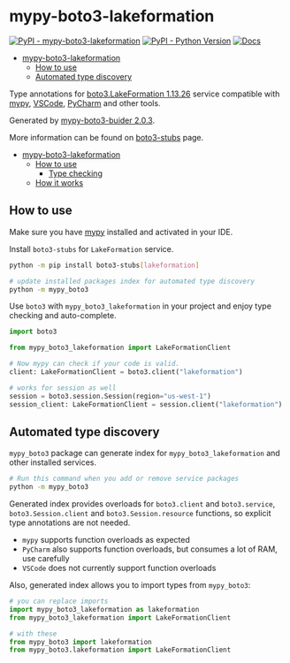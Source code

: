 # mypy-boto3-lakeformation

[![PyPI - mypy-boto3-lakeformation](https://img.shields.io/pypi/v/mypy-boto3-lakeformation.svg?color=blue)](https://pypi.org/project/mypy-boto3-lakeformation)
[![PyPI - Python Version](https://img.shields.io/pypi/pyversions/mypy-boto3-lakeformation.svg?color=blue)](https://pypi.org/project/mypy-boto3-lakeformation)
[![Docs](https://img.shields.io/readthedocs/mypy-boto3-builder.svg?color=blue)](https://mypy-boto3-builder.readthedocs.io/)

- [mypy-boto3-lakeformation](#mypy-boto3-lakeformation)
  - [How to use](#how-to-use)
  - [Automated type discovery](#automated-type-discovery)


Type annotations for
[boto3.LakeFormation 1.13.26](https://boto3.amazonaws.com/v1/documentation/api/1.13.26/reference/services/lakeformation.html#LakeFormation) service
compatible with [mypy](https://github.com/python/mypy), [VSCode](https://code.visualstudio.com/),
[PyCharm](https://www.jetbrains.com/pycharm/) and other tools.

Generated by [mypy-boto3-buider 2.0.3](https://github.com/vemel/mypy_boto3_builder).

More information can be found on [boto3-stubs](https://pypi.org/project/boto3-stubs/) page.

- [mypy-boto3-lakeformation](#mypy-boto3-lakeformation)
  - [How to use](#how-to-use)
    - [Type checking](#type-checking)
  - [How it works](#how-it-works)

## How to use

Make sure you have [mypy](https://github.com/python/mypy) installed and activated in your IDE.

Install `boto3-stubs` for `LakeFormation` service.

```bash
python -m pip install boto3-stubs[lakeformation]

# update installed packages index for automated type discovery
python -m mypy_boto3
```

Use `boto3` with `mypy_boto3_lakeformation` in your project and enjoy type checking and auto-complete.

```python
import boto3

from mypy_boto3_lakeformation import LakeFormationClient

# Now mypy can check if your code is valid.
client: LakeFormationClient = boto3.client("lakeformation")

# works for session as well
session = boto3.session.Session(region="us-west-1")
session_client: LakeFormationClient = session.client("lakeformation")

```

## Automated type discovery

`mypy_boto3` package can generate index for `mypy_boto3_lakeformation` and other installed services.

```bash
# Run this command when you add or remove service packages
python -m mypy_boto3
```

Generated index provides overloads for `boto3.client` and `boto3.service`,
`boto3.Session.client` and `boto3.Session.resource` functions,
so explicit type annotations are not needed.

- `mypy` supports function overloads as expected
- `PyCharm` also supports function overloads, but consumes a lot of RAM, use carefully
- `VSCode` does not currently support function overloads

Also, generated index allows you to import types from `mypy_boto3`:

```python
# you can replace imports
import mypy_boto3_lakeformation as lakeformation
from mypy_boto3_lakeformation import LakeFormationClient

# with these
from mypy_boto3 import lakeformation
from mypy_boto3.lakeformation import LakeFormationClient
```
